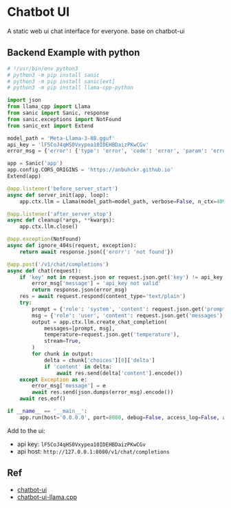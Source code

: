 # Chatbot UI

A static web ui chat interface for everyone. base on chatbot-ui

## Backend Example with python

```python
# !/usr/bin/env python3
# python3 -m pip install sanic
# python3 -m pip install sanic[ext]
# python3 -m pip install llama-cpp-python

import json
from llama_cpp import Llama
from sanic import Sanic, response
from sanic.exceptions import NotFound
from sanic_ext import Extend

model_path = 'Meta-Llama-3-8B.gguf'
api_key = 'lF5CoJ4qHS0Vxypea10IDEHBDaizPKwCGv'
error_msg = {'error': {'type': 'error', 'code': 'error', 'param': 'error', 'message': ''}}

app = Sanic('app')
app.config.CORS_ORIGINS = 'https://anbuhckr.github.io'
Extend(app)

@app.listener('before_server_start')
async def server_init(app, loop):
    app.ctx.llm = Llama(model_path=model_path, verbose=False, n_ctx=4096, seed=1)

@app.listener('after_server_stop')
async def cleanup(*args, **kwargs):
    app.ctx.llm.close()

@app.exception(NotFound)
async def ignore_404s(request, exception):
    return await response.json({'erorr': 'not found'})

@app.post('/v1/chat/completions')
async def chat(request):
    if 'key' not in request.json or request.json.get('key') != api_key:
        error_msg['message'] = 'api_key not valid'
        return response.json(error_msg)
    res = await request.respond(content_type='text/plain')
    try:
        prompt = {'role': 'system', 'content': request.json.get('prompt')}
        msg = {'role': 'user', 'content': request.json.get('messages')[-1]['content']}
        output = app.ctx.llm.create_chat_completion(
            messages=[prompt, msg],
            temperature=request.json.get('temperature'),
            stream=True,
        )
        for chunk in output:
            delta = chunk['choices'][0]['delta']
            if 'content' in delta:
                await res.send(delta['content'].encode())
    except Exception as e:
        error_msg['message'] = e
        await res.send(json.dumps(error_msg).encode())
    await res.eof()

if __name__ == '__main__':
    app.run(host='0.0.0.0', port=8080, debug=False, access_log=False, auto_reload=True)
```

Add to the ui:

* api key: `lF5CoJ4qHS0Vxypea10IDEHBDaizPKwCGv`
* api host: `http://127.0.0.1:8080/v1/chat/completions`


## Ref

* [chatbot-ui](https://github.com/mckaywrigley/chatbot-ui)
* [chatbot-ui-llama.cpp](https://github.com/yportne13/chatbot-ui-llama.cpp)
